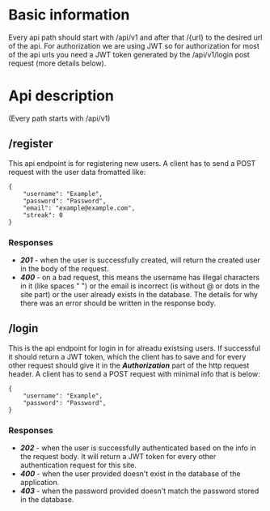 # Basic information
Every api path should start with /api/v1 and after that /{url} to the desired url of the api.
For authorization we are using JWT so for authorization for most of the api urls you need a JWT token generated by the /api/v1/login post request (more details below).

# Api description
(Every path starts with /api/v1)

## /register
This api endpoint is for registering new users. A client has to send a POST request with the user data fromatted like:
```
{   
    "username": "Example",
    "password": "Password",
    "email": "example@example.com",
    "streak": 0
}
```
### Responses
 * ***201*** - when the user is successfully created, will return the created user in the body of the request.
 * ***400*** - on a bad request, this means the username has illegal characters in it (like spaces " ") or the email is incorrect (is without @ or dots in the site part) or the user already exists in the database. The details for why there was an error should be written in the response body.

## /login
This is the api endpoint for login in for alreadu existsing users. If successful it should return a JWT token, which the client has to save and for every other request should give it in the ***Authorization*** part of the http request header. A client has to send a POST request with minimal info that is below:
```
{   
    "username": "Example",
    "password": "Password",
}
```
### Responses
 * ***202*** - when the user is successfully authenticated based on the info in the request body. It will return a JWT token for every other authentication request for this site.
 * ***400*** - when the user provided doesn't exist in the database of the application.
 * ***403*** - when the password provided doesn't match the password stored in the database.
